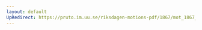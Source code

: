 ```yaml
---
layout: default
UpRedirect: https://pruto.im.uu.se/riksdagen-motions-pdf/1867/mot_1867__ak__146/mot_1867__ak__146-001.pdf
---
```

